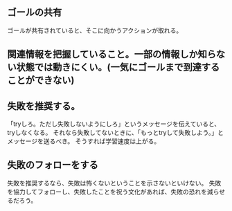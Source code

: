 ## ゴールの共有
ゴールが共有されていると、そこに向かうアクションが取れる。

## 関連情報を把握していること。一部の情報しか知らない状態では動きにくい。(一気にゴールまで到達することができない)


## 失敗を推奨する。

「tryしろ。ただし失敗しないようにしろ」というメッセージを伝えていると、tryしなくなる。
それなら失敗してないときに、「もっとtryして失敗しよう。」とメッセージを送るべき。
そうすれば学習速度は上がる。

## 失敗のフォローをする

  失敗を推奨するなら、失敗は怖くないということを示さないといけない。
  失敗を協力してフォローし、失敗したことを祝う文化があれば、失敗の恐れを減らせるだろう。


